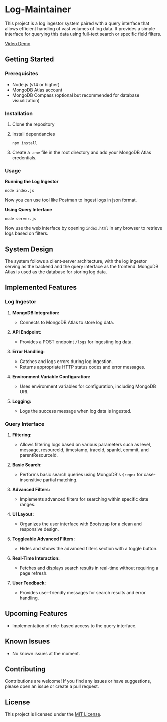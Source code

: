 # Log-Maintainer
This project is a log ingestor system paired with a query interface that allows efficient handling of vast volumes of log data. It provides a simple interface for querying this data using full-text search or specific field filters.

<a href="https://drive.google.com/file/d/1ceRO_y9cpy9lcAMhAIC1siWtFfCC4AJI/view?usp=sharing">Video Demo</a>

## Getting Started

### Prerequisites

- Node.js (v14 or higher)
- MongoDB Atlas account 
- MongoDB Compass (optional but recommended for database visualization)

### Installation

1. Clone the repository

2. Install dependancies

   ```
   npm install

3. Create a ```.env``` file in the root directory and add your MongoDB Atlas credentials.

### Usage

**Running the Log Ingestor**

```
node index.js
```

Now you can use tool like Postman to ingest logs in json format.

**Using Query Interface**

```
node server.js
```

Now use the web interface by opening ```index.html``` in any browser to retrieve logs based on filters. 

## System Design

The system follows a client-server architecture, with the log ingestor serving as the backend and the query interface as the frontend. MongoDB Atlas is used as the database for storing log data.

## Implemented Features

### Log Ingestor

1. **MongoDB Integration:**
   - Connects to MongoDB Atlas to store log data.

2. **API Endpoint:**
   - Provides a POST endpoint `/logs` for ingesting log data.

3. **Error Handling:**
   - Catches and logs errors during log ingestion.
   - Returns appropriate HTTP status codes and error messages.

4. **Environment Variable Configuration:**
   - Uses environment variables for configuration, including MongoDB URI.

5. **Logging:**
   - Logs the success message when log data is ingested.

### Query Interface

1. **Filtering:**
   - Allows filtering logs based on various parameters such as level, message, resourceId, timestamp, traceId, spanId, commit, and parentResourceId.

2. **Basic Search:**
   - Performs basic search queries using MongoDB's `$regex` for case-insensitive partial matching.

3. **Advanced Filters:**
   - Implements advanced filters for searching within specific date ranges.

4. **UI Layout:**
   - Organizes the user interface with Bootstrap for a clean and responsive design.

5. **Toggleable Advanced Filters:**
   - Hides and shows the advanced filters section with a toggle button.

6. **Real-Time Interaction:**
   - Fetches and displays search results in real-time without requiring a page refresh.

7. **User Feedback:**
   - Provides user-friendly messages for search results and error handling.


## Upcoming Features

- Implementation of role-based access to the query interface.

## Known Issues

- No known issues at the moment.

## Contributing

Contributions are welcome! If you find any issues or have suggestions, please open an issue or create a pull request.

## License

This project is licensed under the [MIT License](LICENSE).
